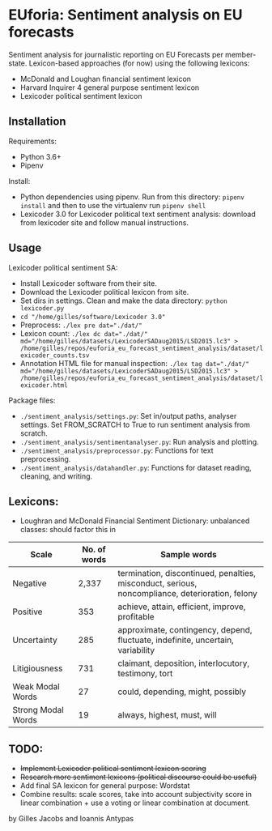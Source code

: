 # EUforia: Sentiment analysis on EU forecasts

Sentiment analysis for journalistic reporting on EU Forecasts per member-state.
Lexicon-based approaches (for now) using the following lexicons:
- McDonald and Loughan financial sentiment lexicon
- Harvard Inquirer 4 general purpose sentiment lexicon
- Lexicoder political sentiment lexicon

## Installation
Requirements:
- Python 3.6+
- Pipenv

Install:
- Python dependencies using pipenv. Run from this directory:
`pipenv install` and then to use the virtualenv run `pipenv shell`
- Lexicoder 3.0 for Lexicoder political text sentiment analysis: download from lexicoder site and follow manual instructions.

## Usage
Lexicoder political sentiment SA:
- Install Lexicoder software from their site.
- Download the Lexicoder political lexicon from site.
- Set dirs in settings. Clean and make the data directory: `python lexicoder.py`
- `cd "/home/gilles/software/Lexicoder 3.0"`
- Preprocess: `./lex pre dat="./dat/"`
- Lexicon count: `./lex dc dat="./dat/" md="/home/gilles/datasets/LexicoderSADaug2015/LSD2015.lc3" > /home/gilles/repos/euforia_eu_forecast_sentiment_analysis/dataset/lexicoder_counts.tsv`
- Annotation HTML file for manual inspection: `./lex tag dat="./dat/" md="/home/gilles/datasets/LexicoderSADaug2015/LSD2015.lc3" > /home/gilles/repos/euforia_eu_forecast_sentiment_analysis/dataset/lexicoder.html`

Package files:
- `./sentiment_analysis/settings.py`: Set in/output paths, analyser settings. Set FROM_SCRATCH to True to run sentiment analysis from scratch.
- `./sentiment_analysis/sentimentanalyser.py`: Run analysis and plotting.
- `./sentiment_analysis/preprocessor.py`: Functions for text preprocessing.
- `./sentiment_analysis/datahandler.py`: Functions for dataset reading, cleaning, and writing.

## Lexicons:

* Loughran and McDonald Financial Sentiment Dictionary: unbalanced classes: should factor this in

| Scale | No. of words | Sample words |
|-------|--------------|--------------|
| Negative | 2,337 | termination, discontinued, penalties, misconduct, serious, noncompliance, deterioration, felony |
| Positive | 353 |	achieve, attain, efficient, improve, profitable |
| Uncertainty | 285 |approximate, contingency, depend, fluctuate, indefinite, uncertain, variability |
| Litigiousness | 731 |	claimant, deposition, interlocutory, testimony, tort |
| Weak Modal Words | 27 | could, depending, might, possibly |
| Strong Modal Words | 19 |	always, highest, must, will |

## TODO:
- ~~Implement Lexicoder political sentiment lexicon scoring~~
- ~~Research more sentiment lexicons (political discourse could be useful)~~
- Add final SA lexicon for general purpose: Wordstat
- Combine results: scale scores, take into account subjectivity score in linear combination + use a voting or linear combination at document.


by Gilles Jacobs and Ioannis Antypas